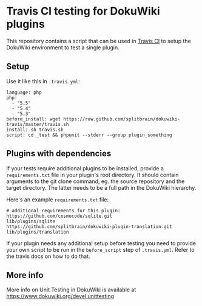 Travis CI testing for DokuWiki plugins
======================================

This repository contains a script that can be used in
[Travis CI](https://travis-ci.org) to setup the DokuWiki environment to test a
single plugin.

Setup
-----

Use it like this in ``.travis.yml``:

```
language: php
php:
  - "5.5"
  - "5.4"
  - "5.3"
before_install: wget https://raw.github.com/splitbrain/dokuwiki-travis/master/travis.sh
install: sh travis.sh
script: cd _test && phpunit --stderr --group plugin_something
```

Plugins with dependencies
-------------------------

If your tests require additional plugins to be installed, provide a ``requirements.txt``
file in your plugin's root directory. It should contain arguments to the git clone command,
eg. the source repository and the target directory. The latter needs to be a full path
in the DokuWiki hierarchy.

Here's an example ``requirements.txt`` file:

```
# additional requirements for this plugin:
https://github.com/cosmocode/sqlite.git                         lib/plugins/sqlite
https://github.com/splitbrain/dokuwiki-plugin-translation.git   lib/plugins/translation
```

If your plugin needs any additional setup before testing you need to provide your own
script to be run in the ``before_script`` step of ``.travis.yml``. Refer to the travis
docs on how to do that.

More info
---------

More info on Unit Testing in DokuWiki is available at https://www.dokuwiki.org/devel:unittesting
